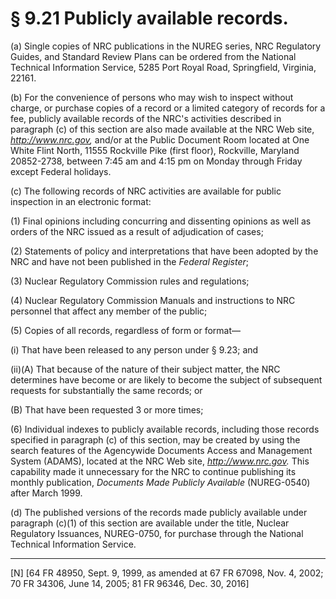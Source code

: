 # § 9.21   Publicly available records.

(a) Single copies of NRC publications in the NUREG series, NRC Regulatory Guides, and Standard Review Plans can be ordered from the National Technical Information Service, 5285 Port Royal Road, Springfield, Virginia, 22161.


(b) For the convenience of persons who may wish to inspect without charge, or purchase copies of a record or a limited category of records for a fee, publicly available records of the NRC's activities described in paragraph (c) of this section are also made available at the NRC Web site, *http://www.nrc.gov,* and/or at the Public Document Room located at One White Flint North, 11555 Rockville Pike (first floor), Rockville, Maryland 20852-2738, between 7:45 am and 4:15 pm on Monday through Friday except Federal holidays. 


(c) The following records of NRC activities are available for public inspection in an electronic format:


(1) Final opinions including concurring and dissenting opinions as well as orders of the NRC issued as a result of adjudication of cases;


(2) Statements of policy and interpretations that have been adopted by the NRC and have not been published in the _Federal Register_;


(3) Nuclear Regulatory Commission rules and regulations;


(4) Nuclear Regulatory Commission Manuals and instructions to NRC personnel that affect any member of the public;


(5) Copies of all records, regardless of form or format—


(i) That have been released to any person under § 9.23; and


(ii)(A) That because of the nature of their subject matter, the NRC determines have become or are likely to become the subject of subsequent requests for substantially the same records; or


(B) That have been requested 3 or more times;


(6) Individual indexes to publicly available records, including those records specified in paragraph (c) of this section, may be created by using the search features of the Agencywide Documents Access and Management System (ADAMS), located at the NRC Web site, *http://www.nrc.gov.* This capability made it unnecessary for the NRC to continue publishing its monthly publication, *Documents Made Publicly Available* (NUREG-0540) after March 1999.


(d) The published versions of the records made publicly available under paragraph (c)(1) of this section are available under the title, Nuclear Regulatory Issuances, NUREG-0750, for purchase through the National Technical Information Service.



---

[N] [64 FR 48950, Sept. 9, 1999, as amended at 67 FR 67098, Nov. 4, 2002; 70 FR 34306, June 14, 2005; 81 FR 96346, Dec. 30, 2016]




